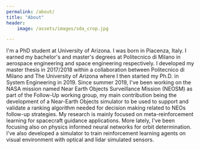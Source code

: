 ```yaml
---
permalink: /about/
title: "About"
header: 
    image: /assets/images/sda_crop.jpg

---
```


I'm a PhD student at University of Arizona. I was born in Piacenza, Italy. I earned my bachelor's and master's degrees at Politecnico di Milano in aerospace engineering and space engineering respectively. I developed my master thesis in 2017/2018 within a collaboration between Politecnico di Milano and The University of Arizona where I then started my Ph.D. in System Engineering in 2019. Since summer 2019, I've been working on the NASA mission named Near Earth Objects Surveillance Mission (NEOSM) as part of the Follow-Up working group, my main contribution being the development of a Near-Earth Objects simulator to be used to support and validate a ranking algorithm needed for decision making related to NEOs follow-up strategies. My research is mainly focused on meta-reinforcement learning for spacecraft guidance applications. More lately, I've been focusing also on physics informed neural networks for orbit determination. I've also developed a simulator to train reinforcement learning agents on visual environment with optical and lidar simulated sensors.